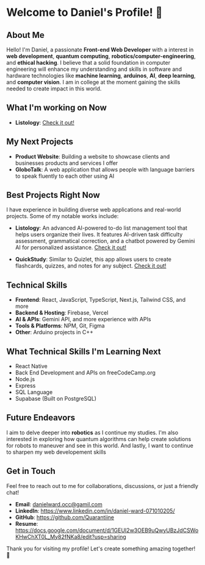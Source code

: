 # Welcome to Daniel's Profile! 🌟

## About Me

Hello! I'm Daniel, a passionate **Front-end Web Developer** with a interest in **web development**, **quantum computing**, **robotics/computer-engineering**, and **ethical hacking**. I believe that a solid foundation in computer engineering will enhance my understanding and skills in software and hardware technologies like **machine learning**, **arduinos**, **AI**, **deep learning**, and **computer vision**. I am in college at the moment gaining the skills needed to create impact in this world.

## What I'm working on Now

- **Listology**: [Check it out!](https://listology.vercel.app)

## My Next Projects
- **Product Website**: Building a website to showcase clients and businesses products and services I offer
- **GloboTalk**: A web application that allows people with language barriers to speak fluently to each other using AI

## Best Projects Right Now

I have experience in building diverse web applications and real-world projects. Some of my notable works include:

- **Listology**: An advanced AI-powered to-do list management tool that helps users organize their lives. It features AI-driven task difficulty assessment, grammatical correction, and a chatbot powered by Gemini AI for personalized assistance. [Check it out!](https://listology.vercel.app)

- **QuickStudy**: Similar to Quizlet, this app allows users to create flashcards, quizzes, and notes for any subject. [Check it out!](https://quickstudy.vercel.app)

## Technical Skills

- **Frontend**: React, JavaScript, TypeScript, Next.js, Tailwind CSS, and more
- **Backend & Hosting**: Firebase, Vercel
- **AI & APIs**: Gemini API, and more experience with APIs
- **Tools & Platforms**: NPM, Git, Figma
- **Other**: Arduino projects in C++

## What Technical Skills I'm Learning Next
- React Native
- Back End Development and APIs on freeCodeCamp.org
- Node.js
- Express
- SQL Language
- Supabase (Built on PostgreSQL)

## Future Endeavors

I aim to delve deeper into **robotics** as I continue my studies. I'm also interested in exploring how quantum algorithms can help create solutions for robots to maneuver and see in this world. And lastly, I want to continue to sharpen my web developement skills

## Get in Touch

Feel free to reach out to me for collaborations, discussions, or just a friendly chat!

- **Email**: danielward.occ@gamil.com
- **LinkedIn**: https://www.linkedin.com/in/daniel-ward-071010205/
- **GitHub**: https://github.com/Quarantiine
- **Resume**: https://docs.google.com/document/d/1GEUI2w3OEB9uQwyUBzJdCSWoKHwChXT0L_My82fNKa8/edit?usp=sharing

Thank you for visiting my profile! Let's create something amazing together! 🚀
